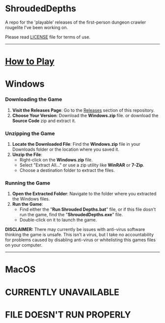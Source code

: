 # ShroudedDepths

A repo for the 'playable' releases of the first-person dungeon crawler rougelite I've been working on.

Please read [LICENSE](/LICENSE.md) file for terms of use.



---

# <u>**How to Play**</u>

# Windows

### Downloading the Game

1. **Visit the Releases Page**: Go to the [Releases](https://github.com/KyanberuNoKage/ShroudedDepths/releases) section of this repository.
2. **Choose Your Version**: Download the **Windows.zip** file. or download the **Source Code** zip and extract it.

### Unzipping the Game

1. **Locate the Downloaded File**: Find the **Windows.zip** file in your Downloads folder or the location where you saved it.
2. **Unzip the File**:
   - Right-click on the **Windows.zip** file.
   - Select "Extract All..." or use a zip utility like **WinRAR** or **7-Zip**.
   - Choose a destination folder to extract the files.

### Running the Game

1. **Open the Extracted Folder**: Navigate to the folder where you extracted the Windows files.
2. **Run the Game**:
   - Find either the "**Run Shrouded Depths.bat**" file, or if this file dosn't run the game, find the "**ShroudedDepths.exe**" file.
   - Double-click on it to launch the game.

**DISCLAIMER:** There may currently be issues with anti-virus software thinking the game is unsafe. This isn't a virus, but I take no accountability for problems caused by disabling anti-virus or whitelisting this games files on your computer.

---

# MacOS

# CURRENTLY UNAVAILABLE 
# FILE DOESN'T RUN PROPERLY